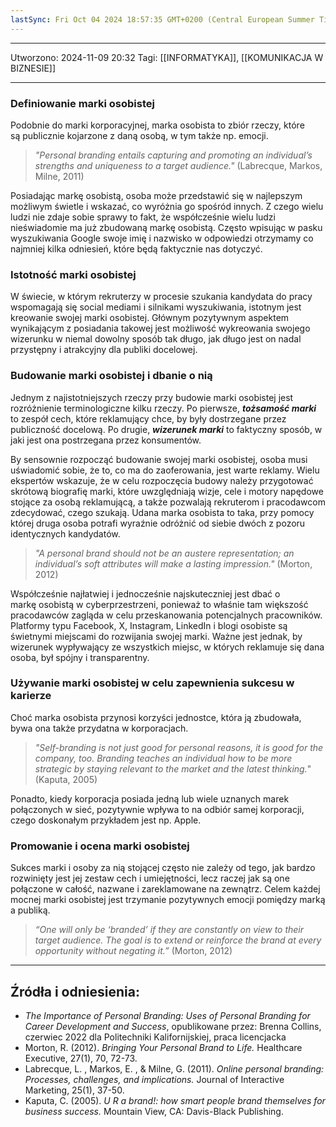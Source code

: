 ```yaml
---
lastSync: Fri Oct 04 2024 18:57:35 GMT+0200 (Central European Summer Time)
---
```

---
Utworzono: 2024-11-09 20:32
Tagi: [[INFORMATYKA]], [[KOMUNIKACJA W BIZNESIE]]

---
### Definiowanie marki osobistej
Podobnie do marki korporacyjnej, marka osobista to zbiór rzeczy, które są publicznie kojarzone z daną osobą, w tym także np. emocji. 

>*"Personal branding entails capturing and promoting an individual’s strengths and
uniqueness to a target audience."* (Labrecque, Markos, Milne, 2011)

Posiadając markę osobistą, osoba może przedstawić się w najlepszym możliwym świetle i wskazać, co wyróżnia go spośród innych. Z czego wielu ludzi nie zdaje sobie sprawy to fakt, że współcześnie wielu ludzi nieświadomie ma już zbudowaną markę osobistą. Często wpisując w pasku wyszukiwania Google swoje imię i nazwisko w odpowiedzi otrzymamy co najmniej kilka odniesień, które będą faktycznie nas dotyczyć.  

### Istotność marki osobistej
W świecie, w którym rekruterzy w procesie szukania kandydata do pracy wspomagają się social mediami i silnikami wyszukiwania, istotnym jest kreowanie swojej marki osobistej. Głównym pozytywnym aspektem wynikającym z posiadania takowej jest możliwość wykreowania swojego wizerunku w niemal dowolny sposób tak długo, jak długo jest on nadal przystępny i atrakcyjny dla publiki docelowej. 

### Budowanie marki osobistej i dbanie o nią
Jednym z najistotniejszych rzeczy przy budowie marki osobistej jest rozróżnienie terminologiczne kilku rzeczy. Po pierwsze, ***tożsamość marki*** to zespół cech, które reklamujący chce, by były dostrzegane przez publiczność docelową. Po drugie, ***wizerunek marki*** to faktyczny sposób, w jaki jest ona postrzegana przez konsumentów. 

By sensownie rozpocząć budowanie swojej marki osobistej, osoba musi uświadomić sobie, że to, co ma do zaoferowania, jest warte reklamy. Wielu ekspertów wskazuje, że w celu rozpoczęcia budowy należy przygotować skrótową biografię marki, które uwzględniają wizje, cele i motory napędowe stojące za osobą reklamującą, a także pozwalają rekruterom i pracodawcom zdecydować, czego szukają. Udana marka osobista to taka, przy pomocy której druga osoba potrafi wyraźnie odróżnić od siebie dwóch z pozoru identycznych kandydatów.

> *"A personal brand should not be an austere representation; an individual’s soft attributes will make a lasting impression."* (Morton, 2012)

Współcześnie najłatwiej i jednocześnie najskuteczniej jest dbać o markę osobistą w cyberprzestrzeni, ponieważ to właśnie tam większość pracodawców zagląda w celu przeskanowania potencjalnych pracowników. Platformy typu Facebook, X, Instagram, LinkedIn i blogi osobiste są świetnymi miejscami do rozwijania swojej marki. Ważne jest jednak, by wizerunek wypływający ze wszystkich miejsc, w których reklamuje się dana osoba, był spójny i transparentny.

### Używanie marki osobistej w celu zapewnienia sukcesu w karierze
Choć marka osobista przynosi korzyści jednostce, która ją zbudowała, bywa ona także przydatna w korporacjach. 

> *"Self-branding is not just good for personal reasons, it is good for the company, too. Branding teaches an individual how to be more strategic by staying relevant to the market and the latest thinking.*" (Kaputa, 2005)

Ponadto, kiedy korporacja posiada jedną lub wiele uznanych marek połączonych w sieć, pozytywnie wpływa to na odbiór samej korporacji, czego doskonałym przykładem jest np. Apple. 

### Promowanie i ocena marki osobistej
Sukces marki i osoby za nią stojącej często nie zależy od tego, jak bardzo rozwinięty jest jej zestaw cech i umiejętności, lecz raczej jak są one połączone w całość, nazwane i zareklamowane na zewnątrz. Celem każdej mocnej marki osobistej jest trzymanie pozytywnych emocji pomiędzy marką a publiką.

> *“One will only be ‘branded’ if they are constantly on view to their target audience. The goal is to extend or reinforce the brand at every opportunity without negating it.”* (Morton, 2012)

---
## Źródła i odniesienia:
- *The Importance of Personal Branding: Uses of Personal Branding for Career Development and Success*, opublikowane przez: Brenna Collins, czerwiec 2022 dla Politechniki Kalifornijskiej, praca licencjacka
- Morton, R. (2012). *Bringing Your Personal Brand to Life.* Healthcare Executive, 27(1), 70, 72-73.
- Labrecque, L. , Markos, E. , & Milne, G. (2011). *Online personal branding: Processes, challenges, and implications.* Journal of Interactive Marketing, 25(1), 37-50.
- Kaputa, C. (2005). *U R a brand!: how smart people brand themselves for business success.* Mountain View, CA: Davis-Black Publishing.